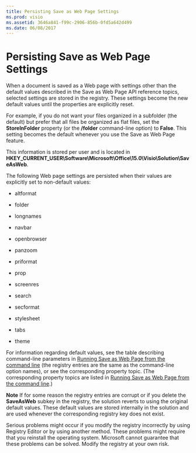```yaml
---
title: Persisting Save as Web Page Settings
ms.prod: visio
ms.assetid: 3646a841-f99c-2906-856b-0fd5a642d499
ms.date: 06/08/2017
---
```



# Persisting Save as Web Page Settings

When a document is saved as a Web page with settings other than the default values described in the Save as Web Page API reference topics, selected settings are stored in the registry. These settings become the new default values until the properties are explicitly reset.

For example, if you do not want your files organized in a subfolder (the default) but prefer that all files be organized as flat files, set the  **StoreInFolder** property (or the **/folder** command-line option) to **False**. This setting becomes the default whenever you use the Save as Web Page feature.

This information is stored per user and is located in  **HKEY_CURRENT_USER\Software\Microsoft\Office\15.0\Visio\Solution\SaveAsWeb**.

The following Web page settings are persisted when their values are explicitly set to non-default values:

- altformat
    
- folder
    
- longnames
    
- navbar
    
- openbrowser
    
- panzoom
    
- priformat
    
- prop
    
- screenres
    
- search
    
- secformat
    
- stylesheet
    
- tabs
    
- theme
    
For information regarding default values, see the table describing command-line parameters in  [Running Save as Web Page from the command line](running-save-as-web-page-from-the-command-line.md) (the registry entries are the same as the command-line option names), or see the corresponding property topic. (The corresponding property topics are listed in [Running Save as Web Page from the command line](running-save-as-web-page-from-the-command-line.md).)

 **Note**  If for some reason the registry entries are corrupt or if you delete the  **SaveAsWeb** subkey in the registry, the solution reverts to using the original default values. These default values are stored internally in the solution and are used whenever the corresponding registry key does not exist.

Serious problems might occur if you modify the registry incorrectly by using Registry Editor or by using another method. These problems might require that you reinstall the operating system. Microsoft cannot guarantee that these problems can be solved. Modify the registry at your own risk.

